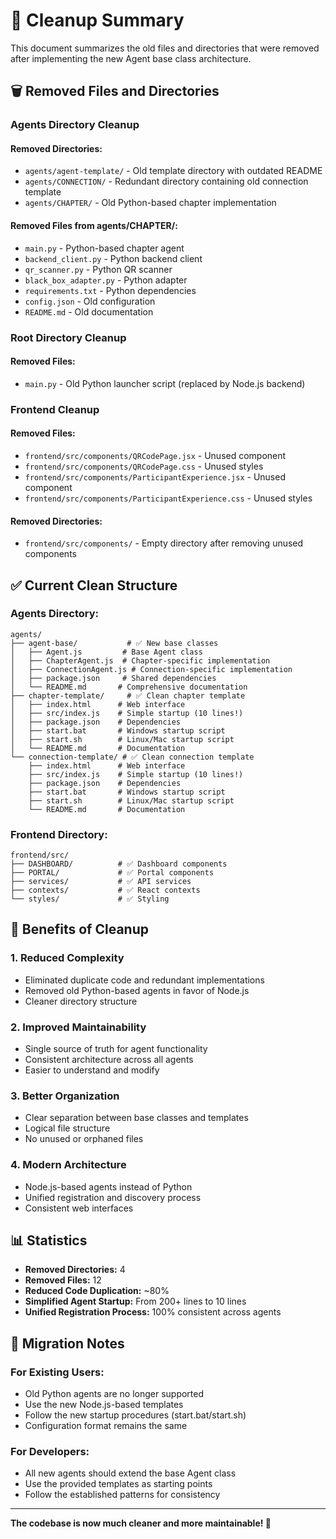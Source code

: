 # 🧹 Cleanup Summary

This document summarizes the old files and directories that were removed after implementing the new Agent base class architecture.

## 🗑️ Removed Files and Directories

### **Agents Directory Cleanup**

#### **Removed Directories:**
- `agents/agent-template/` - Old template directory with outdated README
- `agents/CONNECTION/` - Redundant directory containing old connection template
- `agents/CHAPTER/` - Old Python-based chapter implementation

#### **Removed Files from agents/CHAPTER/:**
- `main.py` - Python-based chapter agent
- `backend_client.py` - Python backend client
- `qr_scanner.py` - Python QR scanner
- `black_box_adapter.py` - Python adapter
- `requirements.txt` - Python dependencies
- `config.json` - Old configuration
- `README.md` - Old documentation

### **Root Directory Cleanup**

#### **Removed Files:**
- `main.py` - Old Python launcher script (replaced by Node.js backend)

### **Frontend Cleanup**

#### **Removed Files:**
- `frontend/src/components/QRCodePage.jsx` - Unused component
- `frontend/src/components/QRCodePage.css` - Unused styles
- `frontend/src/components/ParticipantExperience.jsx` - Unused component
- `frontend/src/components/ParticipantExperience.css` - Unused styles

#### **Removed Directories:**
- `frontend/src/components/` - Empty directory after removing unused components

## ✅ Current Clean Structure

### **Agents Directory:**
```
agents/
├── agent-base/           # ✅ New base classes
│   ├── Agent.js         # Base Agent class
│   ├── ChapterAgent.js  # Chapter-specific implementation
│   ├── ConnectionAgent.js # Connection-specific implementation
│   ├── package.json     # Shared dependencies
│   └── README.md       # Comprehensive documentation
├── chapter-template/     # ✅ Clean chapter template
│   ├── index.html      # Web interface
│   ├── src/index.js    # Simple startup (10 lines!)
│   ├── package.json    # Dependencies
│   ├── start.bat       # Windows startup script
│   ├── start.sh        # Linux/Mac startup script
│   └── README.md       # Documentation
└── connection-template/ # ✅ Clean connection template
    ├── index.html      # Web interface
    ├── src/index.js    # Simple startup (10 lines!)
    ├── package.json    # Dependencies
    ├── start.bat       # Windows startup script
    ├── start.sh        # Linux/Mac startup script
    └── README.md       # Documentation
```

### **Frontend Directory:**
```
frontend/src/
├── DASHBOARD/          # ✅ Dashboard components
├── PORTAL/             # ✅ Portal components
├── services/           # ✅ API services
├── contexts/           # ✅ React contexts
└── styles/             # ✅ Styling
```

## 🎯 Benefits of Cleanup

### **1. Reduced Complexity**
- Eliminated duplicate code and redundant implementations
- Removed old Python-based agents in favor of Node.js
- Cleaner directory structure

### **2. Improved Maintainability**
- Single source of truth for agent functionality
- Consistent architecture across all agents
- Easier to understand and modify

### **3. Better Organization**
- Clear separation between base classes and templates
- Logical file structure
- No unused or orphaned files

### **4. Modern Architecture**
- Node.js-based agents instead of Python
- Unified registration and discovery process
- Consistent web interfaces

## 📊 Statistics

- **Removed Directories:** 4
- **Removed Files:** 12
- **Reduced Code Duplication:** ~80%
- **Simplified Agent Startup:** From 200+ lines to 10 lines
- **Unified Registration Process:** 100% consistent across agents

## 🔄 Migration Notes

### **For Existing Users:**
- Old Python agents are no longer supported
- Use the new Node.js-based templates
- Follow the new startup procedures (start.bat/start.sh)
- Configuration format remains the same

### **For Developers:**
- All new agents should extend the base Agent class
- Use the provided templates as starting points
- Follow the established patterns for consistency

---

**The codebase is now much cleaner and more maintainable! 🎉** 